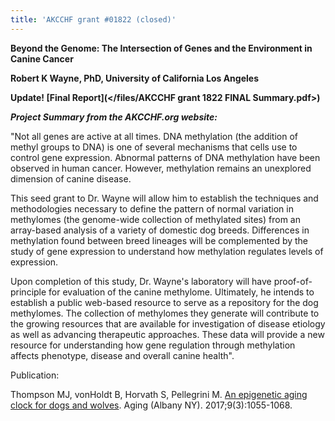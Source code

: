 ```yaml
---
title: 'AKCCHF grant #01822 (closed)'
---
```

**Beyond the Genome: The Intersection of Genes and the Environment in
Canine Cancer**

**Robert K Wayne, PhD, University of California Los Angeles**

**Update! \[Final Report](</files/AKCCHF grant 1822 FINAL Summary.pdf>)**

_**Project Summary from the AKCCHF.org website:**_

"Not all genes are active at all times. DNA methylation (the addition of
methyl groups to DNA) is one of several mechanisms that cells use to
control gene expression. Abnormal patterns of DNA methylation have been
observed in human cancer. However, methylation remains an unexplored
dimension of canine disease.

This seed grant to Dr. Wayne will allow him to establish the techniques
and methodologies necessary to define the pattern of normal variation in
methylomes (the genome-wide collection of methylated sites) from an
array-based analysis of a variety of domestic dog breeds. Differences in
methylation found between breed lineages will be complemented by the
study of gene expression to understand how methylation regulates levels
of expression.

Upon completion of this study, Dr. Wayne's laboratory will have
proof-of-principle for evaluation of the canine methylome. Ultimately,
he intends to establish a public web-based resource to serve as a
repository for the dog methylomes. The collection of methylomes they
generate will contribute to the growing resources that are available for
investigation of disease etiology as well as advancing therapeutic
approaches. These data will provide a new resource for understanding how
gene regulation through methylation affects phenotype, disease and
overall canine health".

Publication:

Thompson MJ, vonHoldt B, Horvath S, Pellegrini M. [An epigenetic aging clock for dogs and wolves](https://www.ncbi.nlm.nih.gov/pmc/articles/PMC5391218/). Aging (Albany NY). 2017;9(3):1055-1068.
